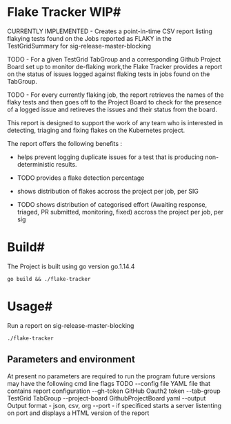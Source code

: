 # Flake Tracker WIP#
CURRENTLY IMPLEMENTED - Creates a point-in-time CSV report listing flakying tests found on the Jobs reported as FLAKY in the TestGridSummary for sig-release-master-blocking

TODO - For a given TestGrid TabGroup and a corresponding Github Project Board set up to monitor de-flaking work,the Flake Tracker provides a report on the status of issues logged against flaking tests in jobs found on the TabGroup.

TODO - For every currently flaking job, the report retrieves 
 the names of the flaky tests and then goes off to the Project Board to check for the presence of a logged issue and retireves the issues and their status from the board.

This report is designed to support the work of any team who is interested in detecting, triaging and fixing flakes on the Kubernetes project.

The report offers the following benefits :

  * helps prevent logging duplicate issues for a test that is producing non-deterministic results.

  * TODO provides a flake detection percentage 

  * shows distribution of flakes accross the project per job, per SIG

  * TODO shows distribution of categorised effort (Awaiting response, triaged, PR submitted, monitoring, fixed) accross the project per job, per sig

# Build#
The Project is built using go version go.1.14.4

``` 
go build && ./flake-tracker
```

# Usage#
Run a report on sig-release-master-blocking

``` 
./flake-tracker 
```

## Parameters and environment ##
At present no parameters are required to run the program future versions may have the following cmd line flags
TODO 
--config file YAML file that contains report configuration
--gh-token GitHub Oauth2 token
--tab-group TestGrid TabGroup
--project-board GithubProjectBoard yaml
--output Output format - json, csv, org
--port - if specificed starts a server listenting on port and displays a HTML version of the report
